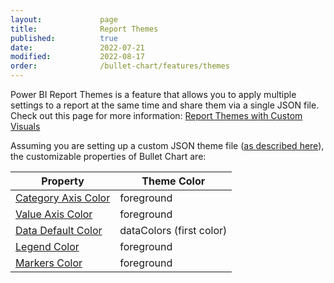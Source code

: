 ```yaml
---
layout:             page
title:              Report Themes
published:          true
date:               2022-07-21
modified:           2022-08-17
order:              /bullet-chart/features/themes
---
```

Power BI Report Themes is a feature that allows you to apply multiple settings to a report at the same time and share them via a single JSON file. Check out this page for more information: [Report Themes with Custom Visuals](../../features/themes.md)

Assuming you are setting up a custom JSON theme file ([as described here](https://docs.microsoft.com/en-us/power-bi/create-reports/desktop-report-themes#setting-theme-colors)), the customizable properties of Bullet Chart are:

| Property | Theme Color |
| -------- | ----------- |
| [Category Axis Color](../options/category-axis/color.md)                  | foreground |
| [Value Axis Color](../options/value-axis/color.md)                        | foreground |
| [Data Default Color ](../options/data-colors/index.md#default-color)      | dataColors (first color) |
| [Legend Color](../options/legend/color.md)                                | foreground |
| [Markers Color](../options/targets/color.md)                              | foreground |
